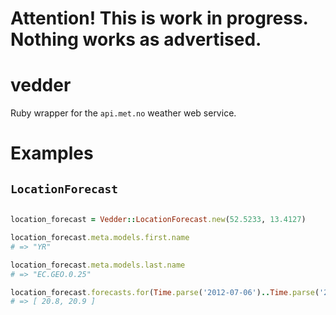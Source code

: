 # Attention! This is work in progress. Nothing works as advertised.

# vedder

Ruby wrapper for the `api.met.no` weather web service.

# Examples

## `LocationForecast`

```ruby

location_forecast = Vedder::LocationForecast.new(52.5233, 13.4127)

location_forecast.meta.models.first.name
# => "YR"

location_forecast.meta.models.last.name
# => "EC.GEO.0.25"

location_forecast.forecasts.for(Time.parse('2012-07-06')..Time.parse('2012-07-07').map(&:temprature)[0..1]
# => [ 20.8, 20.9 ]
```

